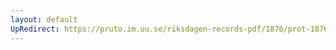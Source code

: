 ```yaml
---
layout: default
UpRedirect: https://pruto.im.uu.se/riksdagen-records-pdf/1876/prot-1876--fk--035/prot-1876--fk--035_065.pdf
---
```

